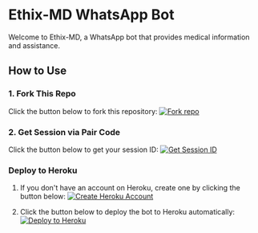 # Ethix-MD WhatsApp Bot

Welcome to Ethix-MD, a WhatsApp bot that provides medical information and assistance. 

## How to Use

### 1. Fork This Repo
Click the button below to fork this repository:
[![Fork repo](https://img.shields.io/badge/Fork%20This%20Repo-black?style=for-the-badge&logo=git&logoColor=white)](https://github.com/Ethix-Xsid/Ethix-MD/fork)

### 2. Get Session via Pair Code
Click the button below to get your session ID:
[![Get Session ID](https://img.shields.io/badge/Click%20here%20to%20get%20your%20session%20id-black?style=for-the-badge&logo=opencv&logoColor=white)](https://replit.com/@sid47/Ethix-MD-1?v=1)

### Deploy to Heroku

1. If you don't have an account on Heroku, create one by clicking the button below:
   [![Create Heroku Account](https://img.shields.io/badge/-Create-black?style=for-the-badge&logo=heroku&logoColor=white)](https://signup.heroku.com/)

2. Click the button below to deploy the bot to Heroku automatically:
   [![Deploy to Heroku](https://img.shields.io/badge/-DEPLOY-black?style=for-the-badge&logo=heroku&logoColor=white)](https://heroku.com/deploy)